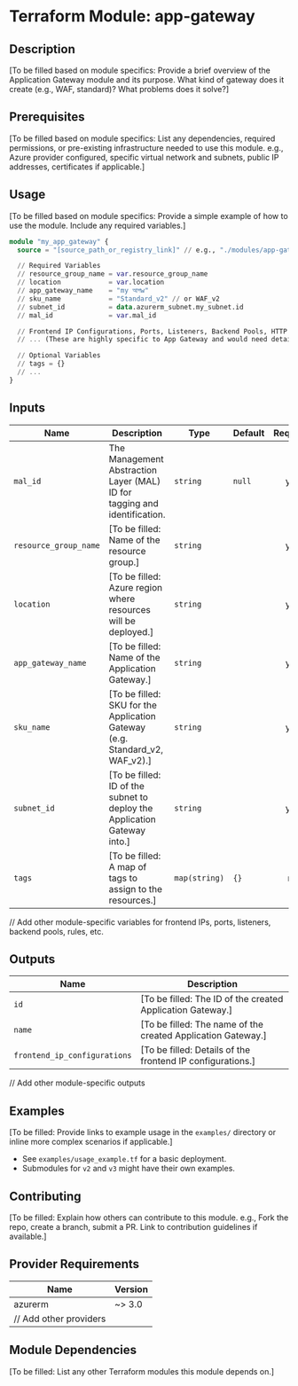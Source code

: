 # Terraform Module: app-gateway

## Description
[To be filled based on module specifics: Provide a brief overview of the Application Gateway module and its purpose. What kind of gateway does it create (e.g., WAF, standard)? What problems does it solve?]

## Prerequisites
[To be filled based on module specifics: List any dependencies, required permissions, or pre-existing infrastructure needed to use this module. e.g., Azure provider configured, specific virtual network and subnets, public IP addresses, certificates if applicable.]

## Usage
[To be filled based on module specifics: Provide a simple example of how to use the module. Include any required variables.]

```terraform
module "my_app_gateway" {
  source = "[source_path_or_registry_link]" // e.g., "./modules/app-gateway" or "Azure/app-gateway/azurerm"

  // Required Variables
  // resource_group_name = var.resource_group_name
  // location            = var.location
  // app_gateway_name    = "my আগw"
  // sku_name            = "Standard_v2" // or WAF_v2
  // subnet_id           = data.azurerm_subnet.my_subnet.id
  // mal_id              = var.mal_id

  // Frontend IP Configurations, Ports, Listeners, Backend Pools, HTTP Settings, Rules etc.
  // ... (These are highly specific to App Gateway and would need detailed input definitions)

  // Optional Variables
  // tags = {}
  // ...
}
```

## Inputs

| Name                | Description                                                                 | Type   | Default | Required |
| ------------------- | --------------------------------------------------------------------------- | ------ | ------- | :------: |
| `mal_id`            | The Management Abstraction Layer (MAL) ID for tagging and identification.   | `string` | `null`  |   yes    |
| `resource_group_name` | [To be filled: Name of the resource group.]                                 | `string` |         |   yes    |
| `location`          | [To be filled: Azure region where resources will be deployed.]              | `string` |         |   yes    |
| `app_gateway_name`  | [To be filled: Name of the Application Gateway.]                            | `string` |         |   yes    |
| `sku_name`          | [To be filled: SKU for the Application Gateway (e.g. Standard_v2, WAF_v2).] | `string` |         |   yes    |
| `subnet_id`         | [To be filled: ID of the subnet to deploy the Application Gateway into.]    | `string` |         |   yes    |
| `tags`              | [To be filled: A map of tags to assign to the resources.]                   | `map(string)` | `{}`    |    no    |
// Add other module-specific variables for frontend IPs, ports, listeners, backend pools, rules, etc.

## Outputs

| Name   | Description                                                              |
| ------ | ------------------------------------------------------------------------ |
| `id`   | [To be filled: The ID of the created Application Gateway.]               |
| `name` | [To be filled: The name of the created Application Gateway.]             |
| `frontend_ip_configurations` | [To be filled: Details of the frontend IP configurations.] |
// Add other module-specific outputs

## Examples
[To be filled: Provide links to example usage in the `examples/` directory or inline more complex scenarios if applicable.]
- See `examples/usage_example.tf` for a basic deployment.
- Submodules for `v2` and `v3` might have their own examples.

## Contributing
[To be filled: Explain how others can contribute to this module. e.g., Fork the repo, create a branch, submit a PR. Link to contribution guidelines if available.]

## Provider Requirements

| Name    | Version |
| ------- | ------- |
| azurerm | ~> 3.0  |
| // Add other providers |         |

## Module Dependencies
[To be filled: List any other Terraform modules this module depends on.]
